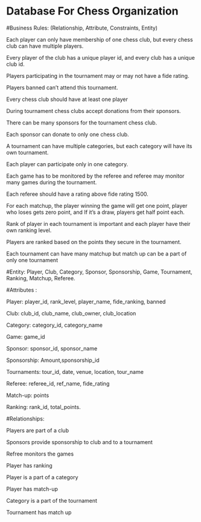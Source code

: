# Database For Chess Organization
#Business Rules: (Relationship, Attribute, Constraints, Entity) 

Each player can only have membership of one chess club, but every chess club can have multiple players. 

Every player of the club has a unique player id, and every club has a unique club id.  

Players participating in the tournament may or may not have a fide rating. 

Players banned can’t attend this tournament. 

Every chess club should have at least one player  

During tournament chess clubs accept donations from their sponsors. 

There can be many sponsors for the tournament chess club.  

Each sponsor can donate to only one chess club.  

A tournament can have multiple categories, but each category will have its own tournament. 

Each player can participate only in one category.  

Each game has to be monitored by the referee and referee may monitor many games during the tournament.  

Each referee should have a rating above fide rating 1500. 

For each matchup, the player winning the game will get one point, player who loses gets zero point, and If it’s a draw, players get half point each. 

Rank of player in each tournament is important and each player have their own ranking level.   

Players are ranked based on the points they secure in the tournament.  

Each tournament can have many matchup but match up can be a part of only one tournament  

 

#Entity: 
Player, Club, Category, Sponsor, Sponsorship, Game, Tournament, Ranking, Matchup, Referee. 

#Attributes : 

Player: player_id, rank_level, player_name, fide_ranking, banned   

Club: club_id, club_name, club_owner, club_location 

Category: category_id, category_name 

Game: game_id 

Sponsor: sponsor_id, sponsor_name 

Sponsorship: Amount,sponsorship_id  

Tournaments: tour_id, date, venue, location, tour_name 

Referee: referee_id, ref_name, fide_rating 

Match-up: points 

Ranking: rank_id,  total_points. 

 

#Relationships: 

Players are part of a club 

Sponsors provide sponsorship to club and  to a tournament  

Refree monitors the games 

Player has ranking  

Player is a part of a category  

Player has match-up 

Category is a part of the tournament  

Tournament has  match up  

 
